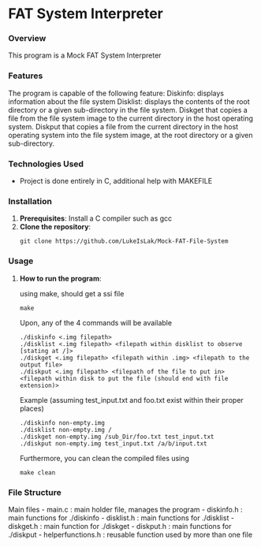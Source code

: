 # FAT System Interpreter
### Overview
This program is a Mock FAT System Interpreter

### Features
The program is capable of the following feature:
    Diskinfo: displays information about the file system
    Disklist: displays the contents of the root directory or a given sub-directory in the file system.
    Diskget that copies a file from the file system image to the current directory in the host operating system.
    Diskput that copies a file from the current directory in the host operating system into the file system image, at the root directory or a given sub-directory.

### Technologies Used
- Project is done entirely in C, additional help with MAKEFILE

### Installation
1. **Prerequisites**: Install a C compiler such as gcc
2. **Clone the repository**:
    ```
    git clone https://github.com/LukeIsLak/Mock-FAT-File-System
    ```

### Usage
1. **How to run the program**:

    using make, should get a ssi file
    ```
    make
    ```

    Upon, any of the 4 commands will be available
    ```
    ./diskinfo <.img filepath>
    ./disklist <.img filepath> <filepath within disklist to observe [stating at /]>
    ./diskget <.img filepath> <filepath within .img> <filepath to the output file>
    ./diskput <.img filepath> <filepath of the file to put in> <filepath within disk to put the file (should end with file extension)>
    ```

    Example (assuming test_input.txt and foo.txt exist within their proper places)
    ```
    ./diskinfo non-empty.img
    ./disklist non-empty.img /
    ./diskget non-empty.img /sub_Dir/foo.txt test_input.txt
    ./diskput non-empty.img test_input.txt /a/b/input.txt
    ```

    Furthermore, you can clean the compiled files using
    ```
    make clean
    ```

### File Structure
Main files
    - main.c : main holder file, manages the program
    - diskinfo.h : main functions for ./diskinfo
    - disklist.h : main functions for ./disklist
    - diskget.h : main function for ./diskget
    - diskput.h : main functions for ./diskput
    - helperfunctions.h : reusable function used by more than one file
